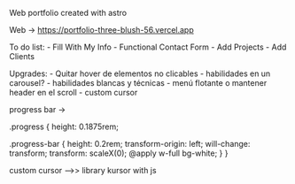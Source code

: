 Web portfolio created with astro

Web -> https://portfolio-three-blush-56.vercel.app

To do list:
    - Fill With My Info
    - Functional Contact Form
    - Add Projects
    - Add Clients

Upgrades:
    - Quitar hover de elementos no clicables
    - habilidades en un carousel?
    - habilidades blancas y técnicas
    - menú flotante o mantener header en el scroll
    - custom cursor

progress bar ->

.progress {
  height: 0.1875rem;

  .progress-bar {
    height: 0.2rem;
    transform-origin: left;
    will-change: transform;
    transform: scaleX(0);
    @apply w-full bg-white;
  }
}



<div class="progress w-full fixed top-0 z-50">
	<div class="progress-bar" style="transform: scaleX(0);"></div>
</div>

custom cursor -->> library kursor with js